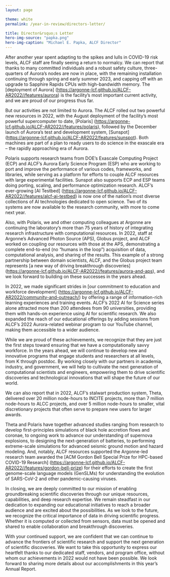 ```yaml
---
layout: page

theme: white
permalink: /year-in-review/directors-letter/

title: Director&rsquo;s Letter
hero-img-source: "papka.png"
hero-img-caption: "Michael E. Papka, ALCF Director"
---
```



After another year spent adapting to the spikes and lulls in COVID-19 risk levels, ALCF staff are finally seeing a return to normalcy. We can report that thanks to many committed individuals and a robust safety culture, three-quarters of Aurora’s nodes are now in place, with the remaining installation continuing through spring and early summer 2023, and capping off with an upgrade to Sapphire Rapids CPUs with high-bandwidth memory. The [deployment of Aurora] (https://argonne-lcf.github.io/ALCF-AR2022//features/aurora) is the facility’s most important current activity, and we are proud of our progress thus far.

But our activities are not limited to Aurora. The ALCF rolled out two powerful new resources in 2022, with the August deployment of the facility’s most powerful supercomputer to date, [Polaris] (https://argonne-lcf.github.io/ALCF-AR2022//features/polaris), followed by the December launch of Aurora’s test and development system, [Sunspot] (https://argonne-lcf.github.io/ALCF-AR2022/features/sunspot). Both machines are part of a plan to ready users to do science in the exascale era – the rapidly approaching era of Aurora.

Polaris supports research teams from DOE’s Exascale Computing Project (ECP) and ALCF’s Aurora Early Science Program (ESP) who are working to port and improve the performance of various codes, frameworks, and libraries, while serving as a platform for efforts to couple ALCF resources with large experimental facilities. Sunspot also supports ECP and ESP teams doing porting, scaling, and performance optimization research. ALCF’s ever-growing [AI Testbed] (https://argonne-lcf.github.io/ALCF-AR2022//features/alcf-ai-testbed) is now one of the nation’s most diverse collections of AI technologies dedicated to open science. Two of its systems are now available to the research community, with more to come next year.  

Also, with Polaris, we and other computing colleagues at Argonne are continuing the laboratory’s more than 75 years of history of integrating research infrastructure with computational resources. In 2022, staff at Argonne’s Advanced Photon Source (APS), Globus project, and ALCF worked on coupling our resources with those at the APS, demonstrating a complete end-to-end (no “humans in the loop”) acquisition of data, computational analysis, and sharing of the results. This example of a strong partnership between domain scientists, ALCF, and the Globus project team represents [a new way of driving breakthrough discoveries] (https://argonne-lcf.github.io/ALCF-AR2022//features/aurora-and-aps), and we look forward to building on these successes in the years ahead.

In 2022, we made significant strides in [our commitment to education and workforce development] (https://argonne-lcf.github.io/ALCF-AR2022/community-and-outreach/) by offering a range of information-rich learning experiences and training events. ALCF’s 2022 AI for Science series alone attracted more than 200 attendees from 90 universities, providing them with hands-on experience using AI for scientific research. We also expanded the reach of our educational offerings by adding sessions from ALCF’s 2022 Aurora-related webinar program to our YouTube channel, making them accessible to a wider audience.

While we are proud of these achievements, we recognize that they are just the first steps toward ensuring that we have a computationally savvy workforce. In the years ahead, we will continue to develop new and innovative programs that engage students and researchers at all levels, from K through postdoc. By working closely with our partners in academia, industry, and government, we will help to cultivate the next generation of computational scientists and engineers, empowering them to drive scientific discoveries and technological innovations that will shape the future of our world.

We can also report that in 2022, ALCF’s stalwart production system, Theta, delivered over 20 million node-hours to INCITE projects, more than 7 million node-hours to ALCC projects, and over 5 million node-hours to smaller, vital discretionary projects that often serve to prepare new users for larger awards.

Theta and Polaris have together advanced studies ranging from research to develop first-principles simulations of black hole accretion flows and coronae, to ongoing work to advance our understanding of supernova explosions, to designing the next-generation of batteries, to performing extreme-scale simulations for advanced seismic ground motion and hazard modeling.
And, notably, ALCF resources supported the Argonne-led research team awarded the [ACM Gordon Bell Special Prize for HPC-based COVID-19 Research] (https://argonne-lcf.github.io/ALCF-AR2022//features/gordon-bell-prize) for their efforts to create the first genome-scale language models (GenSLMs) for understanding the evolution of SARS-CoV-2 and other pandemic-causing viruses. 

In closing, we are deeply committed to our mission of enabling groundbreaking scientific discoveries through our unique resources, capabilities, and deep research expertise. We remain steadfast in our dedication to expanding our educational initiatives to reach a broader audience and are excited about the possibilities. As we look to the future, we recognize the critical importance of data in driving scientific progress. Whether it is computed or collected from sensors, data must be opened and shared to enable collaboration and breakthrough discoveries. 

With your continued support, we are confident that we can continue to advance the frontiers of scientific research and support the next generation of scientific discoveries. We want to take this opportunity to express our heartfelt thanks to our dedicated staff, vendors, and program office, without whom our achievements in 2022 would not have been possible. We look forward to sharing more details about our accomplishments in this year’s Annual Report.

